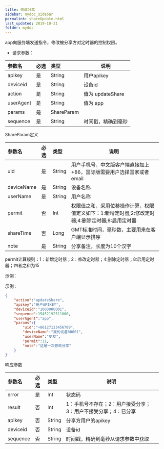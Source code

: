 ```yaml
---
title: 修改分享
sidebar: mydoc_sidebar
permalink: shareUpdate.html
last_updated: 2019-10-31
folder: mydoc
---
```


app向服务端发送指令，修改被分享方对定时器的控制权限。

- 请求参数：

|参数名|必选|类型|说明|
|:----    |:---|:----- |-----   |
|apikey |是  |String |用户apikey   |
|deviceid |是  |String | 设备id    |
|action     |是  |String | 值为 updateShare    |
|userAgent     |是  |String | 值为 app    |
|params     |是  |ShareParam |     |
|sequence     |是  |String | 时间戳，精确到毫秒    |

ShareParam定义

|参数名|必选|类型|说明|
|:----    |:---|:----- |-----   |
|uid |是  |String |用户手机号，中文版客户端直接加上+86，国际版需要用户选择国家或者email   |
|deviceName |是  |String | 设备名称   |
|userName     |是  |String | 用户名称    |
|permit     |否  |Int | 权限值之和，采用位移操作计算，权限值定义如下：1:新增定时器;2:修改定时器;4:删除定时器;8:启用定时器    |
|shareTime     |否  |Long |   GMT标准时间，毫秒数，主要用来在客户端显示排序  |
|note     |是  |String | 分享备注，长度为10个汉字    |

permit计算规则：1：新增定时器；2：修改定时器；4:删除定时器；8:启用定时器；四者之和为15

示例：

示例：

```Json
{
    "action":"updateShare",
    "apikey":"用户APIKEY",
    "deviceid":"1000000001",
    "sequence":15452192511000,
    "userAgent":"app",
    "params":{
        "uid":"+86127123456789",
        "deviceName":"我的设备00001",
        "userName":"朋友",
        "permit":11,
        "note":"这是一次修改分享"
    }
}
```

响应参数

|参数名|必选|类型|说明|
|:----    |:---|:----- |-----   |
|error |是  |Int |状态码   |
|result |否  |Int | 1：手机号不存在；2：用户接受分享；3：用户不接受分享；4：已分享    |
|apikey     |否  |String | 分享方用户的apikey    |
|deviceid     |否  |String | 设备id    |
|sequence     |否  |String | 时间戳，精确到毫秒从请求参数中获取    |






